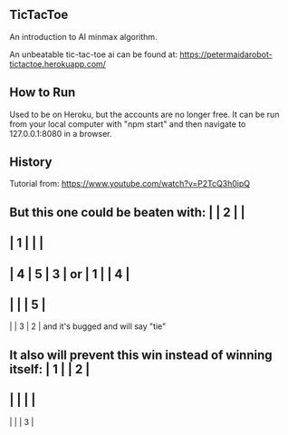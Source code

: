 ## TicTacToe
An introduction to AI minmax algorithm.

An unbeatable tic-tac-toe ai can be found at:
https://petermaidarobot-tictactoe.herokuapp.com/


## How to Run
Used to be on Heroku, but the accounts are no longer free. It can be run from
your local computer with "npm start" and then navigate to 127.0.0.1:8080 in a browser.



## History

Tutorial from: https://www.youtube.com/watch?v=P2TcQ3h0ipQ

But this one could be beaten with:
|   | 2 |   |
 ----------
| 1 |   |   |
 ----------
| 4 | 5 | 3 |
 or
| 1 |   | 4 |
----------
|   |   | 5 |
----------
|   | 3 | 2 |
and it's bugged and will say "tie"

It also will prevent this win instead of winning itself:
| 1 |   | 2 |
 ----------
|   |   |   |
 ----------
|   |   | 3 |
